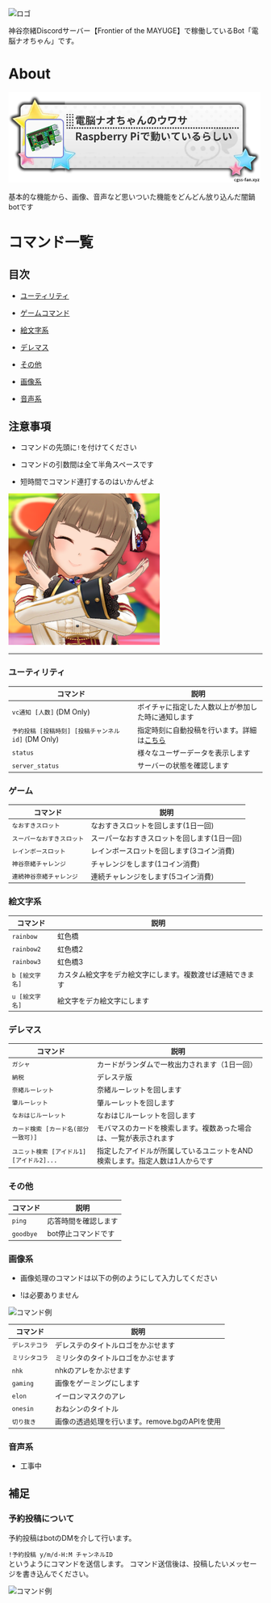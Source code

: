 ![ロゴ](https://github.com/allbear/Cyber_Naochang2/blob/read_images/images/nao22.gif)

神谷奈緒Discordサーバー【Frontier of the MAYUGE】で稼働しているBot「電脳ナオちゃん」です。


# About
<img src="https://github.com/allbear/Cyber_Naochang2/blob/read_images/images/rumor.png" width="500px">

基本的な機能から、画像、音声など思いついた機能をどんどん放り込んだ闇鍋botです
# コマンド一覧
## 目次
* [ユーティリティ](#ユーティリティ)

* [ゲームコマンド](#ゲームコマンド)

* [絵文字系](#絵文字系)

* [デレマス](#デレマス)

* [その他](#その他)

* [画像系](#画像系)

* [音声系](#音声系)

## 注意事項
* コマンドの先頭に`!`を付けてください

* コマンドの引数間は全て半角スペースです

* 短時間でコマンド連打するのはいかんぜよ

<img src="https://github.com/allbear/Cyber_Naochang2/blob/read_images/images/dame.png" width="300px" height="300px">

***
### ユーティリティ
| コマンド | 説明 |
| ------------- | ------------- |
| `vc通知 [人数]` (DM Only) | ボイチャに指定した人数以上が参加した時に通知します |
| `予約投稿 [投稿時刻] [投稿チャンネルid]` (DM Only) | 指定時刻に自動投稿を行います。詳細は[こちら](#予約投稿について) |
| `status` | 様々なユーザーデータを表示します |
| `server_status` | サーバーの状態を確認します |


### ゲーム
| コマンド | 説明 |
| ------------- | ------------- |
| `なおすきスロット` | なおすきスロットを回します(1日一回) |
| `スーパーなおすきスロット` | スーパーなおすきスロットを回します(1日一回) |
| `レインボースロット` | レインボースロットを回します(3コイン消費) |
| `神谷奈緒チャレンジ` | チャレンジをします(1コイン消費) |
| `連続神谷奈緒チャレンジ` | 連続チャレンジをします(5コイン消費) |

### 絵文字系
| コマンド | 説明 |
| ------------- | ------------- |
| `rainbow` | 虹色橋 |
| `rainbow2` | 虹色橋2 |
| `rainbow3` | 虹色橋3 |
| `b [絵文字名]` | カスタム絵文字をデカ絵文字にします。複数渡せば連結できます|
| `u [絵文字名]` | 絵文字をデカ絵文字にします |

### デレマス
| コマンド | 説明 |
| ------------- | ------------- |
| `ガシャ` | カードがランダムで一枚出力されます（1日一回） |
| `納税` | デレステ版 |
| `奈緒ルーレット` | 奈緒ルーレットを回します |
| `肇ルーレット` | 肇ルーレットを回します |
| `なおはじルーレット` | なおはじルーレットを回します |
| `カード検索 [カード名(部分一致可)]` | モバマスのカードを検索します。複数あった場合は、一覧が表示されます |
| `ユニット検索 [アイドル1] [アイドル2]...` | 指定したアイドルが所属しているユニットをAND検索します。指定人数は1人からです |

### その他
| コマンド | 説明 |
| ------------- | ------------- |
| `ping` | 応答時間を確認します |
| `goodbye` | bot停止コマンドです |

### 画像系
* 画像処理のコマンドは以下の例のようにして入力してください

* !は必要ありません

![コマンド例](https://github.com/allbear/Cyber_Naochang2/blob/read_images/images/screen_shot1.gif)


| コマンド | 説明 | 
| ------------- | ------------- |
| `デレステコラ` | デレステのタイトルロゴをかぶせます |
| `ミリシタコラ` | ミリシタのタイトルロゴをかぶせます |
| `nhk` | nhkのアレをかぶせます |
| `gaming` | 画像をゲーミングにします |
| `elon` | イーロンマスクのアレ |
| `onesin` | おねシンのタイトル |
| `切り抜き` | 画像の透過処理を行います。remove.bgのAPIを使用 |

### 音声系

* 工事中

## 補足
### 予約投稿について
予約投稿はbotのDMを介して行います。

```!予約投稿 y/m/d-H:M チャンネルID```  
というようにコマンドを送信します。
コマンド送信後は、投稿したいメッセージを書き込んでください。

![コマンド例](https://github.com/allbear/Cyber_Naochang2/blob/read_images/images/naosuki.gif)